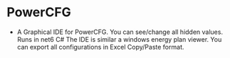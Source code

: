 # PowerCFG
* A Graphical IDE for PowerCFG.
  You can see/change all hidden values.
  Runs in net6 C#
  The IDE is similar a windows energy plan viewer.
  You can export all configurations in Excel Copy/Paste format.
